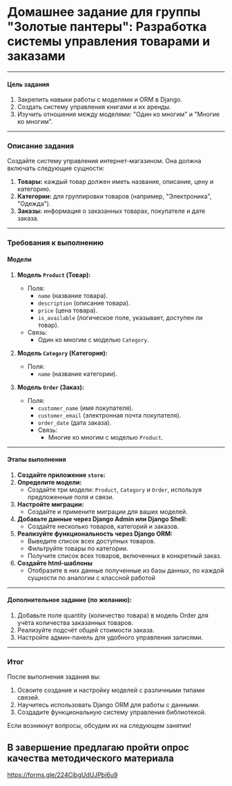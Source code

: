 # Домашнее задание для группы "Золотые пантеры": Разработка системы управления товарами и заказами

---

#### **Цель задания**

1. Закрепить навыки работы с моделями и ORM в Django.
2. Создать систему управления книгами и их аренды.
3. Изучить отношения между моделями: "Один ко многим" и "Многие ко многим".

---

### **Описание задания**

Создайте систему управления интернет-магазином. Она должна включать следующие сущности:

1. **Товары:** каждый товар должен иметь название, описание, цену и категорию.
2. **Категории:** для группировки товаров (например, "Электроника", "Одежда").
3. **Заказы:** информация о заказанных товарах, покупателе и дате заказа.

---

### **Требования к выполнению**

#### **Модели**

1. **Модель `Product` (Товар):**
   - Поля:
     - `name` (название товара).
     - `description` (описание товара).
     - `price` (цена товара).
     - `is_available` (логическое поле, указывает, доступен ли товар).
   - Связь:
     - Один ко многим с моделью `Category`.

2. **Модель `Category` (Категория):**
   - Поля:
     - `name` (название категории).

3. **Модель `Order` (Заказ):**
   - Поля:
     - `customer_name` (имя покупателя).
     - `customer_email` (электронная почта покупателя).
     - `order_date` (дата заказа).
     - Связь:
       - Многие ко многим с моделью `Product`.

---

#### **Этапы выполнения**

1. **Создайте приложение `store`:**     
2. **Определите модели:**    
    - Создайте три модели: `Product`, `Category` и `Order`, используя предложенные поля и связи.
3. **Настройте миграции:**    
    - Создайте и примените миграции для ваших моделей.
4. **Добавьте данные через Django Admin или Django Shell:**    
    - Создайте несколько товаров, категорий и заказов.
5. **Реализуйте функциональность через Django ORM:**    
    - Выведите список всех доступных товаров.
    - Фильтруйте товары по категории.
    - Получите список всех товаров, включенных в конкретный заказ.
6. **Создайте html-шаблоны**
   - Отобразите в них данные полученные из базы данных, по каждой сущности по аналогии с классной работой

---

#### **Дополнительное задание (по желанию):**

1. Добавьте поле quantity (количество товара) в модель Order для учёта количества заказанных товаров.
2. Реализуйте подсчёт общей стоимости заказа.
3. Настройте админ-панель для удобного управления записями.

---

### **Итог**

После выполнения задания вы:

1. Освоите создание и настройку моделей с различными типами связей.
2. Научитесь использовать Django ORM для работы с данными.
3. Создадите функциональную систему управления библиотекой.

Если возникнут вопросы, обсудим их на следующем занятии!

## В завершение предлагаю пройти опрос качества методического материала
https://forms.gle/224CibgUdUJPbi6u9